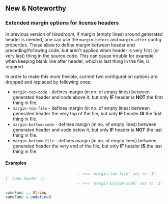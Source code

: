 ## New & Noteworthy

### Extended margin options for license headers
In previous version of _Headroom_, if margin (empty lines) around generated header is needed, one can use the `margin-before` and `margin-after` config properties. These allow to define margin between header and preceding/following code, but aren't applied when header is very first (or very last) thing in the source code. This can cause trouble for example when keeping blank line after header, which is last thing in the file, is required.

In order to make this more flexible, current two configuration options are dropped and replaced by following ones:

- `margin-top-code` - defines margin (in no. of empty lines) between generated header and code above it, but only **IF** header is **NOT** the first thing in file.
- `margin-top-file` - defines margin (in no. of empty lines) between generated header the very top of the file, but only **IF** header **IS** the first thing in file.
- `margin-bottom-code` - defines margin (in no. of empty lines) between generated header and code below it, but only **IF** header is **NOT** the last thing in file.
- `margin-bottom-file` - defines margin (in no. of empty lines) between generated header the very end of the file, but only **IF** header **IS** the last thing in file.

#### Examples

```haskell
                               -- <<< 'margin-top-file' set to '1'
{- some header -}
                               -- <<< 'margin-bottom-code' set to '2'

someFunc :: String
someFunc = undefined
```